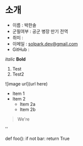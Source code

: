 # 소개


* 이름 : 박한솔
* 군필여부 : 공군 병장 만기 전역
* 취미 : 
* 이메일 : solpark.dev@gmail.com
* GitHub : 



*italic*
**Bold**
1. Test
2. Test2

![image url](url here)


* Item 1
* Item 2
  * Item 2a
  * Item 2b

> We're

'<addr>'


def foo():
    if not bar:
        return True
